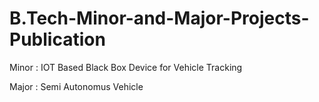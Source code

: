 # B.Tech-Minor-and-Major-Projects-Publication
Minor : IOT Based Black Box Device for Vehicle Tracking 


Major : Semi Autonomus Vehicle
